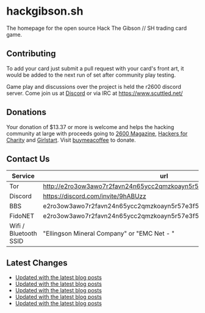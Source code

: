 # hackgibson.sh
The homepage for the open source Hack The Gibson // SH trading card game.


## Contributing

To add your card just submit a pull request with your card's front art, it would be added to the next run of set after community play testing.

Game play and discussions over the project is held the r2600 discord server. Come join us at [Discord](https://discord.com/invite/9hABUzz) or via IRC at https://www.scuttled.net/


## Donations

Your donation of $13.37 or more is welcome and helps the hacking community at large with proceeds going to [2600 Magazine](https://2600.com/), [Hackers for Charity](https://hackersforcharity.org) and [Girlstart](https://girlstart.org).  Visit [buymeacoffee](https://www.buymeacoffee.com/hackgibson.sh) to donate.


## Contact Us

Service | url
-|-
Tor | http://e2ro3ow3awo7r2favn24n65ycc2qmzkoayn5r57e3f56nvjwdcgg32ad.onion
Discord | https://discord.com/invite/9hABUzz
BBS | e2ro3ow3awo7r2favn24n65ycc2qmzkoayn5r57e3f56nvjwdcgg32ad.onion:23
FidoNET | e2ro3ow3awo7r2favn24n65ycc2qmzkoayn5r57e3f56nvjwdcgg32ad.onion:24554
Wifi / Bluetooth SSID | "Ellingson Mineral Company" or "EMC Net - <fidonet address>"

## Latest Changes
<!-- BLOG-POST-LIST:START -->
- [Updated with the latest blog posts](https://github.com/DFW2600/hackgibson.sh/commit/b7b0a8690ba1ea66d14492e8d6da38ca077d080b)
- [Updated with the latest blog posts](https://github.com/DFW2600/hackgibson.sh/commit/8e74ec0a71fdf47c7efb31728fb77ba29667367a)
- [Updated with the latest blog posts](https://github.com/DFW2600/hackgibson.sh/commit/cd4e606036c7454e36e0ab1a61347a533c7a4254)
- [Updated with the latest blog posts](https://github.com/DFW2600/hackgibson.sh/commit/149cb37d08a50f8755884a62afc0ed7c1f29bfdb)
- [Updated with the latest blog posts](https://github.com/DFW2600/hackgibson.sh/commit/a4c1466d976b4068bc758ac7ae4c19246e1328f7)
<!-- BLOG-POST-LIST:END -->
